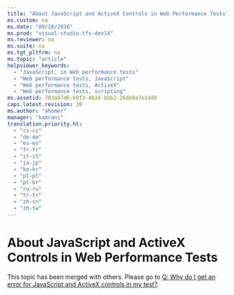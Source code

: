 ```yaml
---
title: "About JavaScript and ActiveX Controls in Web Performance Tests"
ms.custom: na
ms.date: "09/28/2016"
ms.prod: "visual-studio-tfs-dev14"
ms.reviewer: na
ms.suite: na
ms.tgt_pltfrm: na
ms.topic: "article"
helpviewer_keywords: 
  - "JavaScript, in Web performance tests"
  - "Web performance tests, JavaScript"
  - "Web performance tests, ActiveX"
  - "Web performance tests, scripting"
ms.assetid: 703a97d6-60f2-4b24-b5b2-26db9a7e14d0
caps.latest.revision: 30
ms.author: "ahomer"
manager: "kamrani"
translation.priority.ht: 
  - "cs-cz"
  - "de-de"
  - "es-es"
  - "fr-fr"
  - "it-it"
  - "ja-jp"
  - "ko-kr"
  - "pl-pl"
  - "pt-br"
  - "ru-ru"
  - "tr-tr"
  - "zh-cn"
  - "zh-tw"
---
```

# About JavaScript and ActiveX Controls in Web Performance Tests
This topic has been merged with others. Please go to [Q: Why do I get an error for JavaScript and ActiveX controls in my test?](assetId:///bd0a82fd-cec0-4861-bc09-e1b0b2d258ef#RecordingRunningWebTest_QA_JavaActivXErrors).